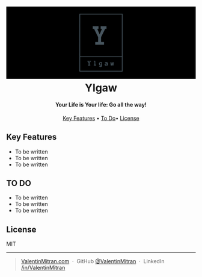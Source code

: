 
<h1 align="center">
  <br>
  <img src="https://raw.githubusercontent.com/ValentinMitran/Ylgaw/master/Ylgaw.png" alt="Ylgaw">
  <br>
  Ylgaw
  <br>
</h1>

<h4 align="center">Your Life is Your life: Go all the way!</h4>

<p align="center">
  <a href="#key-features">Key Features</a> •
  <a href="#to-do">To Do</a>•
  <a href="#license">License</a>
</p>

## Key Features

* To be written
* To be written
* To be written

## TO DO

* To be written
* To be written
* To be written

## License

MIT

---

> [ValentinMitran.com](https://www.ValentinMitran.com) &nbsp;&middot;&nbsp;
> GitHub [@ValentinMitran](https://github.com/ValentinMitran) &nbsp;&middot;&nbsp;
> LinkedIn [/in/ValentinMitran](https://www.linkedin.com/in/ValentinMitran)


